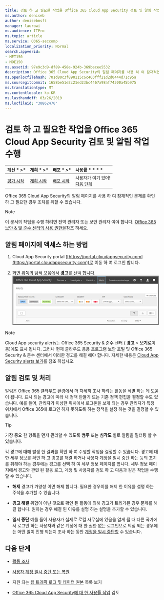 ```yaml
---
title: 검토 하 고 필요한 작업을 Office 365 Cloud App Security 검토 및 알림 작업 수행
ms.author: deniseb
author: denisebmsft
manager: laurawi
ms.audience: ITPro
ms.topic: article
ms.service: O365-seccomp
localization_priority: Normal
search.appverid:
- MET150
- MOE150
ms.assetid: 97e9c3d9-df89-458e-924b-369becee5532
description: Office 365 Cloud App Security의 알림 페이지를 사용 하 여 잠재적인 문제를 확인 하 고 조치를 취할 수 있습니다. 알림을 해제 하거나 확인 하 고 필요한 경우 사용자 계정을 일시 중단할 수 있습니다.
ms.openlocfilehash: 701d80c3f890115c6c403fff21d2d0444d71c95a
ms.sourcegitcommit: 1658be51e2c21ed23bc4467a98af74300a45b975
ms.translationtype: MT
ms.contentlocale: ko-KR
ms.lasthandoff: 03/26/2019
ms.locfileid: "30862470"
---
```

# <a name="review-and-take-action-on-alerts-in-office-365-cloud-app-security"></a>검토 하 고 필요한 작업을 Office 365 Cloud App Security 검토 및 알림 작업 수행
  
|계산 * *\>**|계획 * *\>**|배포 * *\>**|사용률 * * * *|
|:-----|:-----|:-----|:-----|
|[평가 시작](office-365-cas-overview.md) <br/> |[계획 시작](get-ready-for-office-365-cas.md) <br/> |[배포 시작](turn-on-office-365-cas.md) <br/> |사용자가 여기 있어!  <br/> [다음 단계](#next-steps) <br/> |
   
Office 365 Cloud App Security의 알림 페이지를 사용 하 여 잠재적인 문제를 확인 하 고 필요한 경우 조치를 취할 수 있습니다.
  
> [!NOTE]
> 이 문서의 작업을 수행 하려면 전역 관리자 또는 보안 관리자 여야 합니다. [Office 365 보안 &amp; 및 준수 센터의 사용 권한을](permissions-in-the-security-and-compliance-center.md)참조 하세요. 
  
## <a name="how-to-get-to-the-alerts-page"></a>알림 페이지에 액세스 하는 방법

1. Cloud App Security portal ([https://portal.cloudappsecurity.com](https://portal.cloudappsecurity.com))로 이동 하 여 로그인 합니다.
  
2. 화면 위쪽의 탐색 모음에서 **경고**를 선택 합니다.<br/>![알림 페이지에서 트리거된 알림과 수행한 모든 작업을 확인할 수 있습니다.](media/3b53d4c9-4b13-435d-8547-8c0f9ae6b914.png)
 
> [!NOTE]
> Cloud App security alerts는 Office 365 Security & 준수 센터 ( **경고** > **보기로**이동)에도 표시 됩니다. 그러나 현재 클라우드 응용 프로그램 보안 포털 및 Office 365 Security & 준수 센터에서 이러한 경고를 해결 해야 합니다. 자세한 내용은 [Cloud App Security alerts 보기](alert-policies.md#viewing-cloud-app-security-alerts)를 참조 하십시오. 
 
## <a name="review-and-handle-alerts"></a>알림 검토 및 처리

알림은 Office 365 클라우드 환경에서 더 자세히 조사 하려는 활동을 식별 하는 데 도움이 됩니다. 표시 되는 경고에 따라 새 정책 만들기 또는 기존 정책 편집을 결정할 수도 있습니다. 예를 들어, 관리자가 이상한 위치에서 로그온을 보게 되는 경우 관리자가 특정 위치에서 Office 365에 로그인 하지 못하도록 하는 정책을 설정 하는 것을 결정할 수 있습니다.
  
> [!TIP]
> 가장 중요 한 항목을 먼저 관리할 수 있도록 **범주** 또는 **심각도** 별로 알림을 필터링 할 수 있습니다. 
  
각 경고에 대해 발생 한 결과를 확인 하 여 수행할 작업을 결정할 수 있습니다. 경고에 대 한 세부 정보를 확인 하 고 경고를 해결 하거나 사용자 계정을 일시 중단 하는 등의 조치를 취해야 하는 경우에는 경고를 선택 하 여 세부 정보 페이지를 엽니다. 세부 정보 페이지에서 경고와 관련 된 활동 로그, 계정 및 사용자를 검토 하 고 다음과 같은 작업을 수행할 수 있습니다.
  
- **해제** 경고가 가양성 이면 해제 합니다. 필요한 경우이를 해제 한 이유를 설명 하는 주석을 추가할 수 있습니다. 
    
- **경고 해결** 위협이 아닌 것으로 확인 된 활동에 의해 경고가 트리거된 경우 문제를 해결 합니다. 원하는 경우 해결 된 이유를 설명 하는 설명을 추가할 수 있습니다. 
    
- **일시 중단** 예를 들어 사용자가 실제로 로컬 사무실에 있음을 알게 될 때 다른 국가에서 로그인 하는 사용자와 같은 계정에 대 한 권한 없는 로그인으로 의심 되는 경우에는 어떤 일이 진행 되는지 조사 하는 동안 [계정을 일시 중단할](suspend-or-restore-an-account-in-ocas.md) 수 있습니다. 
    
## <a name="next-steps"></a>다음 단계

- [활동 조사](investigate-an-activity-in-office-365-cas.md)
    
- [사용자 계정 일시 중단 또는 복원](suspend-or-restore-an-account-in-ocas.md)
    
- 지원 되는 [웹 트래픽 로그 및 데이터 원본](web-traffic-logs-and-data-sources-for-ocas.md) 목록 보기
    
- [Office 365 Cloud App Security에 대 한 사용률 작업](utilization-activities-for-ocas.md) 검토
    

